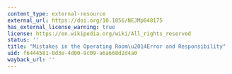 ```yaml
---
content_type: external-resource
external_url: https://doi.org/10.1056/NEJMp048175
has_external_license_warning: true
license: https://en.wikipedia.org/wiki/All_rights_reserved
status: ''
title: "Mistakes in the Operating Room\u2014Error and Responsibility"
uid: f6444581-0d3e-4d00-9c09-a6a668d2d4a0
wayback_url: ''
---
```

